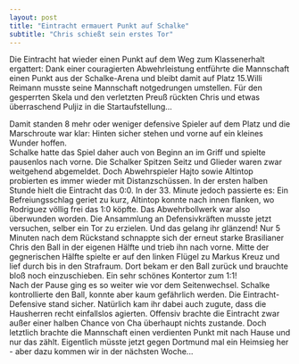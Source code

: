 ```yaml
---
layout: post
title: "Eintracht ermauert Punkt auf Schalke"
subtitle: "Chris schießt sein erstes Tor"
---
```


Die Eintracht hat wieder einen Punkt auf dem Weg zum Klassenerhalt ergattert: Dank einer couragierten Abwehrleistung entführte die Mannschaft einen Punkt aus der Schalke-Arena und bleibt damit auf Platz 15.Willi Reimann musste seine Mannschaft notgedrungen umstellen. Für den gesperrten Skela und den verletzten Preuß rückten Chris und etwas überraschend Puljiz in die Startaufstellung...

Damit standen 8 mehr oder weniger defensive Spieler auf dem Platz und die Marschroute war klar: Hinten sicher stehen und vorne auf ein kleines Wunder hoffen.  
Schalke hatte das Spiel daher auch von Beginn an im Griff und spielte pausenlos nach vorne. Die Schalker Spitzen Seitz und Glieder waren zwar weitgehend abgemeldet. Doch Abwehrspieler Hajto sowie Altintop probierten es immer wieder mit Distanzschüssen. In der ersten halben Stunde hielt die Eintracht das 0:0. In der 33. Minute jedoch passierte es: Ein Befreiungsschlag geriet zu kurz, Altintop konnte nach innen flanken, wo Rodriguez völlig frei das 1:0 köpfte. Das Abwehrbollwerk war also überwunden worden. Die Ansammlung an Defensivkräften musste jetzt versuchen, selber ein Tor zu erzielen. Und das gelang ihr glänzend! Nur 5 Minuten nach dem Rückstand schnappte sich der erneut starke Brasilianer Chris den Ball in der eigenen Hälfte und trieb ihn nach vorne. Mitte der gegnerischen Hälfte spielte er auf den linken Flügel zu Markus Kreuz und lief durch bis in den Strafraum. Dort bekam er den Ball zurück und brauchte bloß noch einzuschieben. Ein sehr schönes Kontertor zum 1:1!  
Nach der Pause ging es so weiter wie vor dem Seitenwechsel. Schalke kontrollierte den Ball, konnte aber kaum gefährlich werden. Die Eintracht-Defensive stand sicher. Natürlich kam ihr dabei auch zugute, dass die Hausherren recht einfallslos agierten. Offensiv brachte die Eintracht zwar außer einer halben Chance von Cha überhaupt nichts zustande. Doch letztlich brachte die Mannschaft einen verdienten Punkt mit nach Hause und nur das zählt. Eigentlich müsste jetzt gegen Dortmund mal ein Heimsieg her - aber dazu kommen wir in der nächsten Woche...
